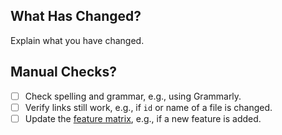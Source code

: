 ## What Has Changed?

Explain what you have changed.

## Manual Checks?

- [ ] Check spelling and grammar, e.g., using Grammarly.
- [ ] Verify links still work, e.g., if `id` or name of a file is changed.
- [ ] Update the [feature matrix](https://github.com/SAP/cloud-sdk/blob/main/docs/components/data/features.js), e.g., if a new feature is added.
